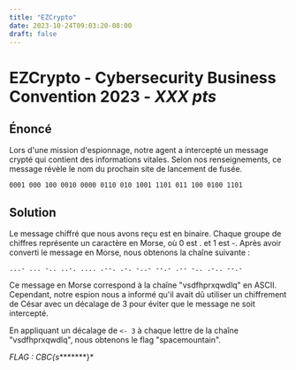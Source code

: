 ```yaml
---
title: "EZCrypto"
date: 2023-10-24T09:03:20-08:00
draft: false
---
```


# EZCrypto - Cybersecurity Business Convention 2023 - *XXX pts*

## Énoncé

Lors d'une mission d'espionnage, notre agent a intercepté un message crypté qui contient des informations vitales. Selon nos renseignements, ce message révèle le nom du prochain site de lancement de fusée.

```
0001 000 100 0010 0000 0110 010 1001 1101 011 100 0100 1101
```


## Solution

Le message chiffré que nous avons reçu est en binaire. Chaque groupe de chiffres représente un caractère en Morse, où 0 est . et 1 est -. Après avoir converti le message en Morse, nous obtenons la chaîne suivante :

```
...- ... -.. ..-. .... .--. .-. -..- --.- .-- -.. .-.. --.-
```

Ce message en Morse correspond à la chaîne "vsdfhprxqwdlq" en ASCII. Cependant, notre espion nous a informé qu'il avait dû utiliser un chiffrement de César avec un décalage de 3 pour éviter que le message ne soit intercepté.

En appliquant un décalage de ```<- 3``` à chaque lettre de la chaîne "vsdfhprxqwdlq", nous obtenons le flag "spacemountain".

*FLAG : CBC{s********}*